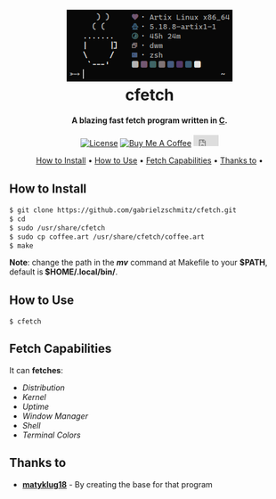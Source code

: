 <h1 align="center">
    <br>
    <img src="./cfetch.png" alt="cfetch">
    <br>
    cfetch
    <br>
</h1>

<h4 align="center">A blazing fast fetch program written in <a href="https://www.open-std.org/JTC1/SC22/WG14/www/standards" target="_blank">C</a>.</h4>

<p align="center">
<a href="./LICENSE"><img src="https://img.shields.io/badge/license-GPL-3.svg" alt="License"></a>
<a href="https://www.buymeacoffee.com/gabrielzschmitz" target="_blank"><img src="https://www.buymeacoffee.com/assets/img/custom_images/orange_img.png" alt="Buy Me A Coffee" style="height: 20px !important;width: 87px;" ></a>
<iframe src="https://ghbtns.com/github-btn.html?user=twbs&repo=bootstrap&type=star&size=small" frameborder="0" scrolling="0" width="45" height="20" title="Give me a star"></iframe>

<p align="center">
  <a href="#how-to-install">How to Install</a> •
  <a href="#how-to-use">How to Use</a> •
  <a href="#fetch-capabilities">Fetch Capabilities</a> •
  <a href="#thanks-to">Thanks to</a> •
</p>

## How to Install

```
$ git clone https://github.com/gabrielzschmitz/cfetch.git
$ cd
$ sudo /usr/share/cfetch
$ sudo cp coffee.art /usr/share/cfetch/coffee.art
$ make
```

<b>Note</b>: change the path in the <b><i>mv</i></b> command at Makefile to your <b>$PATH</b>, default is<b> $HOME/.local/bin/</b>.

## How to Use

```
$ cfetch
```

## Fetch Capabilities

It can <b>fetches</b>:
<i>
 * Distribution
 * Kernel
 * Uptime
 * Window Manager 
 * Shell
 * Terminal Colors
</i>

## Thanks to

- [<b>matyklug18</b>](https://github.com/matyklug18/Flexfetch) - By creating the base for that program

